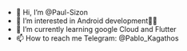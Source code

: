- 👋 Hi, I’m @Paul-Sizon
- 👀 I’m interested in Android development📱🤖
- 🌱 I’m currently learning google Cloud and Flutter
- 📫 How to reach me Telegram: @Pablo_Kagathos

<!---
Paul-Sizon/Paul-Sizon is a ✨ special ✨ repository because its `README.md` (this file) appears on your GitHub profile.
You can click the Preview link to take a look at your changes.
--->
